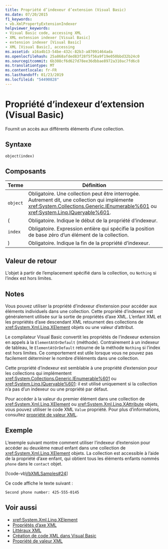 ```yaml
---
title: Propriété d’indexeur d’extension (Visual Basic)
ms.date: 07/20/2015
f1_keywords:
- vb.XmlPropertyExtensionIndexer
helpviewer_keywords:
- Visual Basic code, accessing XML
- XML extension indexer [Visual Basic]
- extension indexer [Visual Basic]
- XML [Visual Basic], accessing
ms.assetid: a16a4b13-54be-432c-82b3-a87091464ada
ms.openlocfilehash: 25a868afded83f28f5f56a9f19e050bbd32b24c0
ms.sourcegitcommit: 6b308cf6d627d78ee36dbbae8972a310ac7fd6c8
ms.translationtype: MT
ms.contentlocale: fr-FR
ms.lasthandoff: 01/23/2019
ms.locfileid: "54490828"
---
```

# <a name="extension-indexer-property-visual-basic"></a>Propriété d’indexeur d’extension (Visual Basic)
Fournit un accès aux différents éléments d’une collection.  
  
## <a name="syntax"></a>Syntaxe  
  
```  
object(index)  
```  
  
## <a name="parts"></a>Composants  
  
|Terme|Définition|  
|---|---|  
|`object`|Obligatoire. Une collection peut être interrogée. Autrement dit, une collection qui implémente <xref:System.Collections.Generic.IEnumerable%601> ou <xref:System.Linq.IQueryable%601>.|  
|(|Obligatoire. Indique le début de la propriété d’indexeur.|  
|`index`|Obligatoire. Expression entière qui spécifie la position de base zéro d’un élément de la collection.|  
|)|Obligatoire. Indique la fin de la propriété d’indexeur.|  
  
## <a name="return-value"></a>Valeur de retour  
 L’objet à partir de l’emplacement spécifié dans la collection, ou `Nothing` si l’index est hors limites.  
  
## <a name="remarks"></a>Notes  
 Vous pouvez utiliser la propriété d’indexeur d’extension pour accéder aux éléments individuels dans une collection. Cette propriété d’indexeur est généralement utilisée sur la sortie de propriétés d’axe XML. L’enfant XML et les propriétés d’axe descendant XML retournent des collections de <xref:System.Xml.Linq.XElement> objets ou une valeur d’attribut.  
  
 Le compilateur Visual Basic convertit les propriétés de l’indexeur extension en appels à la `ElementAtOrDefault` (méthode). Contrairement à un indexeur de tableau, le `ElementAtOrDefault` retourne de la méthode `Nothing` si l’index est hors limites. Ce comportement est utile lorsque vous ne pouvez pas facilement déterminer le nombre d’éléments dans une collection.  
  
 Cette propriété d’indexeur est semblable à une propriété d’extension pour les collections qui implémentent <xref:System.Collections.Generic.IEnumerable%601> ou <xref:System.Linq.IQueryable%601>: il est utilisé uniquement si la collection n’a pas d’un indexeur ou une propriété par défaut.  
  
 Pour accéder à la valeur du premier élément dans une collection de <xref:System.Xml.Linq.XElement> ou <xref:System.Xml.Linq.XAttribute> objets, vous pouvez utiliser le code XML `Value` propriété. Pour plus d’informations, consultez [propriété de valeur XML](../../../visual-basic/language-reference/xml-axis/xml-value-property.md).  
  
## <a name="example"></a>Exemple  
 L’exemple suivant montre comment utiliser l’indexeur d’extension pour accéder au deuxième nœud enfant dans une collection de <xref:System.Xml.Linq.XElement> objets. La collection est accessible à l’aide de la propriété d’axe enfant, qui obtient tous les éléments enfants nommés `phone` dans le `contact` objet.  
  
 [!code-vb[VbXMLSamples#24](../../../visual-basic/language-reference/operators/codesnippet/VisualBasic/extension-indexer-property_1.vb)]  
  
 Ce code affiche le texte suivant :  
  
 `Second phone number: 425-555-0145`  
  
## <a name="see-also"></a>Voir aussi
- <xref:System.Xml.Linq.XElement>
- [Propriétés d’axe XML](../../../visual-basic/language-reference/xml-axis/index.md)
- [Littéraux XML](../../../visual-basic/language-reference/xml-literals/index.md)
- [Création de code XML dans Visual Basic](../../../visual-basic/programming-guide/language-features/xml/creating-xml.md)
- [Propriété de valeur XML](../../../visual-basic/language-reference/xml-axis/xml-value-property.md)
